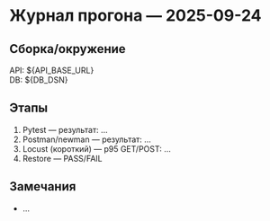 
# Журнал прогона — 2025-09-24

## Сборка/окружение
API: ${API_BASE_URL}  
DB: ${DB_DSN}

## Этапы
1) Pytest — результат: …
2) Postman/newman — результат: …
3) Locust (короткий) — p95 GET/POST: …
4) Restore — PASS/FAIL

## Замечания
- …
